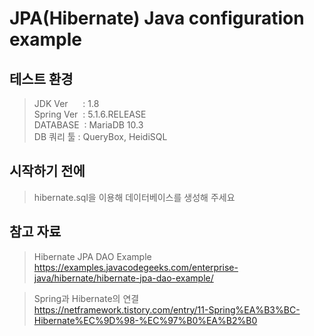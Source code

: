 # JPA(Hibernate) Java configuration example
## 테스트 환경 
> JDK Ver &nbsp;&nbsp;&nbsp;&nbsp; : 1.8  
> Spring Ver &nbsp;: 5.1.6.RELEASE  
> DATABASE &nbsp;: MariaDB 10.3  
> DB 쿼리 툴 : QueryBox, HeidiSQL  

## 시작하기 전에
> hibernate.sql을 이용해 데이터베이스를 생성해 주세요

## 참고 자료
> Hibernate JPA DAO Example  
> https://examples.javacodegeeks.com/enterprise-java/hibernate/hibernate-jpa-dao-example/  

> Spring과 Hibernate의 연결  
> https://netframework.tistory.com/entry/11-Spring%EA%B3%BC-Hibernate%EC%9D%98-%EC%97%B0%EA%B2%B0  
